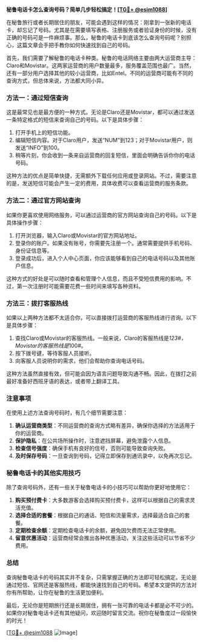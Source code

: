 **秘鲁电话卡怎么查询号码？简单几步轻松搞定！[[TG💪+ @esim1088](https://t.me/s/esim1088)]**

在秘鲁旅行或者长期居住的朋友，可能会遇到这样的情况：刚拿到一张新的电话卡，却忘记了号码。尤其是在需要填写表格、注册服务或者验证身份的时候，没有正确的号码可是一件麻烦事。那么，秘鲁的电话卡到底该怎么查询号码呢？别担心，这篇文章会手把手教你如何快速找到自己的号码。

首先，我们需要了解秘鲁的电话卡种类。秘鲁的电话网络主要由两大运营商主导：Claro和Movistar。这两家运营商的用户数量最多，服务覆盖范围也最广。当然，还有一部分用户选择其他的较小运营商，比如Entel。不同的运营商可能有不同的查询方式，但总体来说，方法都大同小异。

### 方法一：通过短信查询

这是最常见也是最方便的一种方式。无论是Claro还是Movistar，都可以通过发送一条特定格式的短信来查询自己的号码。以下是具体步骤：

1. 打开手机上的短信功能。
2. 编辑短信内容。对于Claro用户，发送“NUM”到123；对于Movistar用户，则发送“INFO”到100。
3. 稍等片刻，你会收到一条来自运营商的回复短信，里面会明确告诉你你的电话号码。

这种方法的优点是简单快捷，无需额外下载任何应用或登录网站。不过，需要注意的是，发送短信可能会产生一定的费用，具体收费可以查看运营商的服务条款。

### 方法二：通过官方网站查询

如果你更喜欢使用网络服务，可以通过运营商的官方网站查询自己的号码。以下是具体操作步骤：

1. 打开浏览器，输入Claro或Movistar的官方网站地址。
2. 登录你的账户。如果没有账号，你需要先注册一个。通常需要提供手机号码、身份证信息等。
3. 登录成功后，进入个人中心页面，你应该能够看到自己的电话号码以及其他账户信息。

这种方式的好处是可以随时查看和管理个人信息，而且不受短信费用的影响。不过，第一次注册时可能需要花费一些时间来填写各种资料。

### 方法三：拨打客服热线

如果以上两种方法都不太适合你，可以直接拨打运营商的客服热线进行咨询。以下是具体步骤：

1. 查找Claro或Movistar的客服热线。一般来说，Claro的客服热线是*123#，Movistar的客服热线是*100#。
2. 按下拨号键，等待客服人员接听。
3. 向客服人员说明你的需求，他们会帮助你查询电话号码。

这种方法虽然直接有效，但可能会因为语言问题导致沟通不畅。因此，在拨打之前最好准备好西班牙语的表达，或者带上翻译工具。

### 注意事项

在使用上述方法查询号码时，有几个细节需要注意：

1. **确认运营商类型**：不同运营商的查询方式略有差异，确保你选择的方法适用于你的运营商。
2. **保护隐私**：在公共场所操作时，注意遮挡屏幕，避免泄露个人信息。
3. **检查信号强度**：确保手机有良好的信号，否则可能导致查询失败。
4. **及时保存号码**：一旦查询到号码，记得立即保存到通讯录中，以免再次忘记。

### 秘鲁电话卡的其他实用技巧

除了查询号码外，还有一些关于秘鲁电话卡的小技巧可以帮助你更好地使用它：

1. **购买预付费卡**：大多数游客会选择购买预付费卡，这样可以根据自己的需求灵活充值。
2. **选择合适的套餐**：根据自己的通话、短信和流量需求，选择最适合自己的套餐。
3. **定期检查余额**：定期检查电话卡的余额，避免因欠费而无法正常使用。
4. **留意优惠活动**：运营商经常会推出各种优惠活动，关注这些活动可以节省不少费用。

### 总结

查询秘鲁电话卡的号码其实并不复杂，只需掌握正确的方法即可轻松搞定。无论是通过短信、官网还是客服热线，都能快速找到自己的号码。希望本文提供的方法对你有所帮助，让你在秘鲁的生活更加便利。

最后，无论你是短期旅行还是长期居住，拥有一张可靠的电话卡都是必不可少的。如果你对秘鲁电话卡还有其他疑问，欢迎随时留言交流。祝你在秘鲁度过一段愉快的时光！

[[TG💪+ @esim1088](https://t.me/s/esim1088) ![Image](https://i.postimg.cc/4NQfJmqS/Snipaste-2025-05-13-00-14-12.png)]